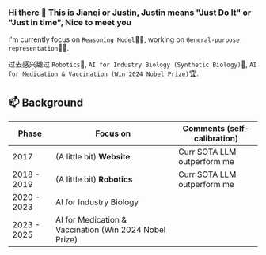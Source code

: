 ### Hi there 👋 This is Jianqi or Justin, Justin means "Just Do It" or "Just in time", Nice to meet you

I'm currently focus on `Reasoning Model`🧑‍💻, working on `General-purpose representation`🧑‍💻. 

过去感兴趣过 `Robotics`🤖, `AI for Industry Biology (Synthetic Biology)`🧬, `AI for Medication & Vaccination (Win 2024 Nobel Prize)`🏆.

<!--
**JustinDoIt/justindoit** is a ✨ _special_ ✨ repository because its `README.md` (this file) appears on your GitHub profile.

Here are some ideas to get you started:

- 🔭 I’m currently working on ...
- 🌱 I’m currently learning ...
- 👯 I’m looking to collaborate on ...
- 🤔 I’m looking for help with ...
- 💬 Ask me about ...
- 📫 How to reach me: ...
- 😄 Pronouns: ...
- ⚡ Fun fact: ...
-->
## 📫 Background 

| Phase | Focus on | Comments (self-calibration) |
| --- | --- | --- |
| 2017 |  (A little bit) **Website** | Curr SOTA LLM outperform me |
| 2018 - 2019 | (A little bit) **Robotics** | Curr SOTA LLM outperform me |
| 2020 - 2023 | AI for Industry Biology | |
| 2023 - 2025 | AI for Medication & Vaccination (Win 2024 Nobel Prize) | |
